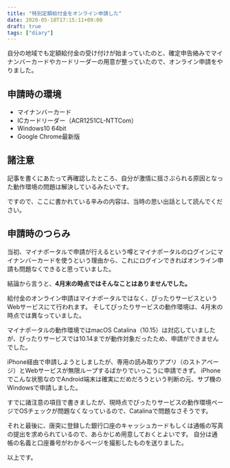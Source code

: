 ```yaml
---
title: "特別定額給付金をオンライン申請した"
date: 2020-05-10T17:15:11+09:00
draft: true
tags: ["diary"]
---
```


自分の地域でも定額給付金の受け付けが始まっていたのと、確定申告絡みでマイナンバーカードやカードリーダーの用意が整っていたので、オンライン申請をやりました。

## 申請時の環境

- マイナンバーカード
- ICカードリーダー（ACR1251CL-NTTCom）
- Windows10 64bit
- Google Chrome最新版

## 諸注意

記事を書くにあたって再確認したところ、自分が激情に揺さぶられる原因となった動作環境の問題は解決しているみたいです。

ですので、ここに書かれている辛みの内容は、当時の思い出話として読んでください。

## 申請時のつらみ

当初、マイナポータルで申請が行えるという噂とマイナポータルのログインにマイナンバーカードを使うという理由から、これにログインできればオンライン申請も問題なくできると思っていました。

結論から言うと、**4月末の時点ではそんなことはありませんでした。**

給付金のオンライン申請はマイナポータルではなく、ぴったりサービスというWebサービスにて行われます。
そしてぴったりサービスの動作環境は、4月末の時点では異なっていました。

マイナポータルの動作環境ではmacOS Catalina（10.15）は対応していましたが、ぴったりサービスでは10.14までが動作対象だったため、申請ができませんでした。

iPhone経由で申請しようとしましたが、専用の読み取りアプリ（のストアページ）とWebサービスが無限ループするばかりでいっこうに申請できず。
iPhoneでこんな状態なのでAndroid端末は確実にだめだろうという判断の元、サブ機のWindowsで申請しました。

すでに諸注意の項目で書きましたが、現時点でぴったりサービスの動作環境ページでOSチェックが問題なくなっているので、Catalinaで問題なさそうです。

それと最後に、唐突に登録した銀行口座のキャッシュカードもしくは通帳の写真の提出を求められているので、あらかじめ用意しておくとよいです。
自分は通帳の名義と口座番号がわかるページを撮影したものを送りました。

以上です。